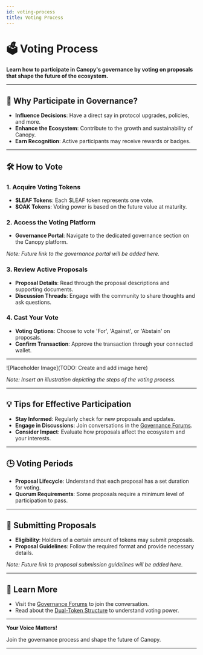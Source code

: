 ```yaml
---
id: voting-process
title: Voting Process
---
```


# 🗳️ Voting Process

**Learn how to participate in Canopy's governance by voting on proposals that shape the future of the ecosystem.**

---

## 🌟 **Why Participate in Governance?**

- **Influence Decisions**: Have a direct say in protocol upgrades, policies, and more.
- **Enhance the Ecosystem**: Contribute to the growth and sustainability of Canopy.
- **Earn Recognition**: Active participants may receive rewards or badges.

---

## 🛠️ **How to Vote**

### **1. Acquire Voting Tokens**

- **$LEAF Tokens**: Each $LEAF token represents one vote.
- **$OAK Tokens**: Voting power is based on the future value at maturity.

### **2. Access the Voting Platform**

- **Governance Portal**: Navigate to the dedicated governance section on the Canopy platform.

*Note: Future link to the governance portal will be added here.*

### **3. Review Active Proposals**

- **Proposal Details**: Read through the proposal descriptions and supporting documents.
- **Discussion Threads**: Engage with the community to share thoughts and ask questions.

### **4. Cast Your Vote**

- **Voting Options**: Choose to vote 'For', 'Against', or 'Abstain' on proposals.
- **Confirm Transaction**: Approve the transaction through your connected wallet.

---

![Placeholder Image](TODO: Create and add image here)

*Note: Insert an illustration depicting the steps of the voting process.*

---

## 💡 **Tips for Effective Participation**

- **Stay Informed**: Regularly check for new proposals and updates.
- **Engage in Discussions**: Join conversations in the [Governance Forums](governance-forums).
- **Consider Impact**: Evaluate how proposals affect the ecosystem and your interests.

---

## 🕒 **Voting Periods**

- **Proposal Lifecycle**: Understand that each proposal has a set duration for voting.
- **Quorum Requirements**: Some proposals require a minimum level of participation to pass.

---

## 🤝 **Submitting Proposals**

- **Eligibility**: Holders of a certain amount of tokens may submit proposals.
- **Proposal Guidelines**: Follow the required format and provide necessary details.

*Note: Future link to proposal submission guidelines will be added here.*

---

## 📖 **Learn More**

- Visit the [Governance Forums](governance-forums) to join the conversation.
- Read about the [Dual-Token Structure](../key-features/dual-token-structure) to understand voting power.

---

**Your Voice Matters!**

Join the governance process and shape the future of Canopy.

---
